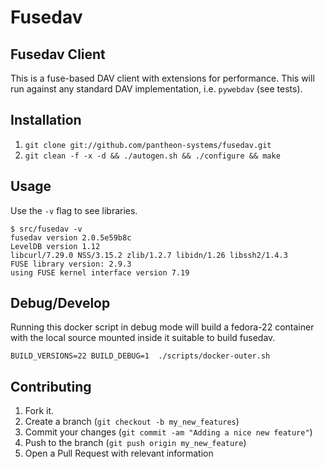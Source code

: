 Fusedav
=======

Fusedav Client
--------------

This is a fuse-based DAV client with extensions for performance.
This will run against any standard DAV implementation, i.e.
`pywebdav` (see tests).


Installation
------------

1. ```git clone git://github.com/pantheon-systems/fusedav.git```
2. ```git clean -f -x -d && ./autogen.sh && ./configure && make```

Usage
-----

Use the ```-v``` flag to see libraries.
```
$ src/fusedav -v
fusedav version 2.0.5e59b8c
LevelDB version 1.12
libcurl/7.29.0 NSS/3.15.2 zlib/1.2.7 libidn/1.26 libssh2/1.4.3
FUSE library version: 2.9.3
using FUSE kernel interface version 7.19
```


Debug/Develop
-----
Running this docker script in debug mode will build a fedora-22 container with the local source mounted inside it suitable to build fusedav.
```
BUILD_VERSIONS=22 BUILD_DEBUG=1  ./scripts/docker-outer.sh
```

Contributing
------------

1. Fork it.
2. Create a branch (`git checkout -b my_new_features`)
3. Commit your changes (`git commit -am "Adding a nice new feature"`)
4. Push to the branch (`git push origin my_new_feature`)
5. Open a Pull Request with relevant information
